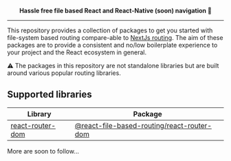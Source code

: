 <p align="center">
  <strong>
    Hassle free file based React and React-Native (soon) navigation 📁
  </strong>
</p>

---

This repository provides a collection of packages to get you started with file-system based routing compare-able to [NextJs routing](https://nextjs.org/docs/routing/introduction). The aim of these packages are to provide a consistent and no/low boilerplate experience to your project and the React ecosystem in general.

⚠️ The packages in this repository are not standalone libraries but are built around various popular routing libraries.

## Supported libraries

| Library                                                               | Package                                                                  |
| --------------------------------------------------------------------- | ------------------------------------------------------------------------ |
| [react-router-dom](https://v5.reactrouter.com/web/guides/quick-start) | [@react-file-based-routing/react-router-dom](packages/react-router-dom/) |

More are soon to follow...
